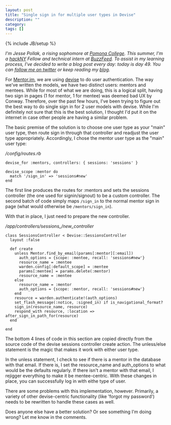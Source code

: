 ```yaml
---
layout: post
title: "Single sign in for multiple user types in Devise"
description: ""
category: 
tags: []
---
```

{% include JB/setup %}

*I'm Jesse Pollak, a rising sophomore at [Pomona College](http://pomona.edu). This summer, I'm a [hackNY](http://hackny.org) Fellow and technical intern at [BuzzFeed](http://buzzfeed.com). To assist in my learning process, I've decided to write a blog post every day: today is day 49. You can [follow me on twitter](http://twitter.com/jessepollak) or keep reading my [blog](http://jessepollak.me).*

For [Mentor.im](http://mentor.im), we are using [devise](https://github.com/plataformatec/devise/) to do user authentication. The way we've written the models, we have two distinct users: mentors and mentees. While for most of what we are doing, this is a logical split, having two sign in pages (1 for mentor, 1 for mentee) was deemed bad UX by Conway. Therefore, over the past few hours, I've been trying to figure out the best way to do single sign in for 2 user models with devise. While I'm definitely not sure that this is the best solution, I thought I'd put it on the internet in case other people are having a similar problem.

The basic premise of the solution is to choose one user type as your "main" user type, then route sign in through that controller and readjust the user type appropriately. Accordingly, I chose the mentor user type as the "main" user type:

*/config/routes.rb*

    devise_for :mentors, controllers: { sessions: 'sessions' }
    
    devise_scope :mentor do
      match '/sign_in' => 'sessions#new'
    end
    

The first line produces the routes for :mentors and sets the sessions controller (the one used for signin/signout) to be a custom controller. The second batch of code simply maps `/sign_in` to the normal mentor sign in page (what would otherwise be `/mentors/sign_in`).

With that in place, I just need to prepare the new controller.

*/app/controllers/sessions_/new_controller*


    class SessionsController < Devise::SessionsController
      layout :false
    
      def create
        unless Mentor.find_by_email(params[:mentor][:email])
          auth_options = {scope: :mentee, recall: 'sessions#new'}
          resource_name = :mentee
          warden.config[:default_scope] = :mentee
          params[:mentee] = params.delete(:mentor)
          resource_name = :mentee
        else
          resource_name = :mentor
          auth_options = {scope: :mentor, recall: 'sessions#new'}
        end
        resource = warden.authenticate!(auth_options)
        set_flash_message(:notice, :signed_in) if is_navigational_format?
        sign_in(resource_name, resource)
        respond_with resource, :location => after_sign_in_path_for(resource)
      end
    
    end
    
The bottom 4 lines of code in this section are copied directly from the source code of the devise sessions controller create action. The unless/else statement is the magic that makes it work with either user type.

In the unless statement, I check to see if there is a mentor in the database with that email. If there is, I set the resource_name and auth_options to what would be the defaults regularly. If there isn't a mentor with that email, I rejigger everything to make it be mentee-centric. With these changes in place, you can successfully log in with eithe type of user.

There are some problems with this implementation, however. Primarily, a variety of other devise-centric functionality (like 'forgot my password') needs to be rewritten to handle these cases as well.

Does anyone else have a better solution? Or see something I'm doing wrong? Let me know in the comments.
